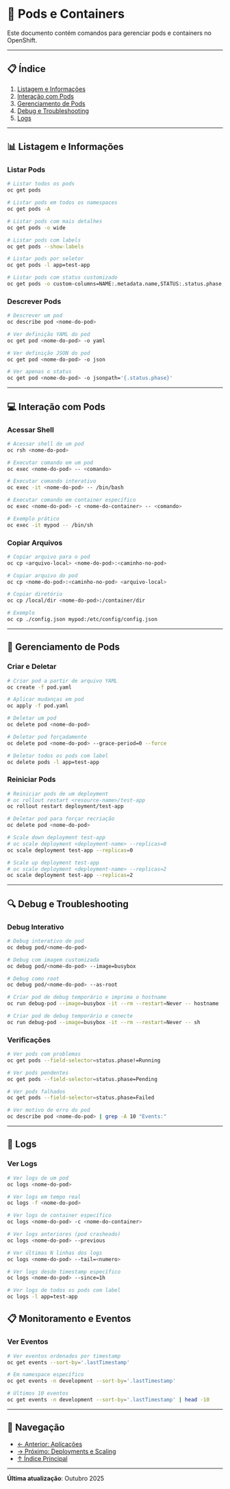 # 🐳 Pods e Containers

Este documento contém comandos para gerenciar pods e containers no OpenShift.

---

## 📋 Índice

1. [Listagem e Informações](#listagem-e-informações)
2. [Interação com Pods](#interação-com-pods)
3. [Gerenciamento de Pods](#gerenciamento-de-pods)
4. [Debug e Troubleshooting](#debug-e-troubleshooting)
5. [Logs](#logs)

---

## 📊 Listagem e Informações

### Listar Pods
```bash
# Listar todos os pods
oc get pods
```

```bash
# Listar pods em todos os namespaces
oc get pods -A
```

```bash
# Listar pods com mais detalhes
oc get pods -o wide
```

```bash
# Listar pods com labels
oc get pods --show-labels
```

```bash
# Listar pods por seletor
oc get pods -l app=test-app
```

```bash
# Listar pods com status customizado
oc get pods -o custom-columns=NAME:.metadata.name,STATUS:.status.phase,IP:.status.podIP
```

### Descrever Pods
```bash ignore-test
# Descrever um pod
oc describe pod <nome-do-pod>
```

```bash ignore-test
# Ver definição YAML do pod
oc get pod <nome-do-pod> -o yaml
```

```bash ignore-test
# Ver definição JSON do pod
oc get pod <nome-do-pod> -o json
```

```bash ignore-test
# Ver apenas o status
oc get pod <nome-do-pod> -o jsonpath='{.status.phase}'
```

---

## 💻 Interação com Pods

### Acessar Shell
```bash ignore-test
# Acessar shell de um pod
oc rsh <nome-do-pod>
```

```bash ignore-test
# Executar comando em um pod
oc exec <nome-do-pod> -- <comando>
```

```bash ignore-test
# Executar comando interativo
oc exec -it <nome-do-pod> -- /bin/bash
```

```bash ignore-test
# Executar comando em container específico
oc exec <nome-do-pod> -c <nome-do-container> -- <comando>
```

```bash ignore-test
# Exemplo prático
oc exec -it mypod -- /bin/sh
```

### Copiar Arquivos
```bash ignore-test
# Copiar arquivo para o pod
oc cp <arquivo-local> <nome-do-pod>:<caminho-no-pod>
```

```bash ignore-test
# Copiar arquivo do pod
oc cp <nome-do-pod>:<caminho-no-pod> <arquivo-local>
```

```bash ignore-test
# Copiar diretório
oc cp /local/dir <nome-do-pod>:/container/dir
```

```bash ignore-test
# Exemplo
oc cp ./config.json mypod:/etc/config/config.json
```

---

## 🔧 Gerenciamento de Pods

### Criar e Deletar
```bash ignore-test
# Criar pod a partir de arquivo YAML
oc create -f pod.yaml
```

```bash ignore-test
# Aplicar mudanças em pod
oc apply -f pod.yaml
```

```bash ignore-test
# Deletar um pod
oc delete pod <nome-do-pod>
```

```bash ignore-test
# Deletar pod forçadamente
oc delete pod <nome-do-pod> --grace-period=0 --force
```

```bash
# Deletar todos os pods com label
oc delete pods -l app=test-app
```

### Reiniciar Pods
```bash
# Reiniciar pods de um deployment
# oc rollout restart <resource-name>/test-app
oc rollout restart deployment/test-app
```

```bash ignore-test
# Deletar pod para forçar recriação
oc delete pod <nome-do-pod>
```

```bash
# Scale down deployment test-app
# oc scale deployment <deployment-name> --replicas=0
oc scale deployment test-app --replicas=0
```
```bash
# Scale up deployment test-app
# oc scale deployment <deployment-name> --replicas=2
oc scale deployment test-app --replicas=2
```
---

## 🔍 Debug e Troubleshooting

### Debug Interativo
```bash ignore-test
# Debug interativo de pod
oc debug pod/<nome-do-pod>
```

```bash ignore-test
# Debug com imagem customizada
oc debug pod/<nome-do-pod> --image=busybox
```

```bash ignore-test
# Debug como root
oc debug pod/<nome-do-pod> --as-root
```

```bash
# Criar pod de debug temporário e imprima o hostname
oc run debug-pod --image=busybox -it --rm --restart=Never -- hostname
```

```bash ignore-test
# Criar pod de debug temporário e conecte
oc run debug-pod --image=busybox -it --rm --restart=Never -- sh
```

### Verificações
```bash
# Ver pods com problemas
oc get pods --field-selector=status.phase!=Running
```

```bash
# Ver pods pendentes
oc get pods --field-selector=status.phase=Pending
```

```bash
# Ver pods falhados
oc get pods --field-selector=status.phase=Failed
```

```bash ignore-test
# Ver motivo de erro do pod
oc describe pod <nome-do-pod> | grep -A 10 "Events:"
```

---

## 📝 Logs

### Ver Logs
```bash ignore-test
# Ver logs de um pod
oc logs <nome-do-pod>
```

```bash ignore-test
# Ver logs em tempo real
oc logs -f <nome-do-pod>
```

```bash ignore-test
# Ver logs de container específico
oc logs <nome-do-pod> -c <nome-do-container>
```

```bash ignore-test
# Ver logs anteriores (pod crasheado)
oc logs <nome-do-pod> --previous
```

```bash ignore-test
# Ver últimas N linhas dos logs
oc logs <nome-do-pod> --tail=<numero>
```

```bash ignore-test
# Ver logs desde timestamp específico
oc logs <nome-do-pod> --since=1h
```

```bash
# Ver logs de todos os pods com label
oc logs -l app=test-app
```

## 📋 Monitoramento e Eventos

### Ver Eventos
```bash
# Ver eventos ordenados por timestamp
oc get events --sort-by='.lastTimestamp'
```

```bash
# Em namespace específico
oc get events -n development --sort-by='.lastTimestamp'
```

```bash
# Últimos 10 eventos
oc get events -n development --sort-by='.lastTimestamp' | head -10
```

---

## 📖 Navegação

- [← Anterior: Aplicações](03-aplicacoes.md)
- [→ Próximo: Deployments e Scaling](05-deployments-scaling.md)
- [↑ Índice Principal](README.md)

---

**Última atualização**: Outubro 2025

